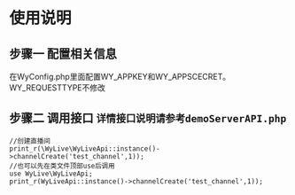 # 使用说明
## 步骤一 配置相关信息
在WyConfig.php里面配置WY_APPKEY和WY_APPSCECRET。WY_REQUESTTYPE不修改
## 步骤二 调用接口 `详情接口说明请参考demoServerAPI.php`
```
//创建直播间
print_r(\WyLive\WyLiveApi::instance()->channelCreate('test_channel',1));
//也可以先在类文件顶部use后调用
use WyLive\WyLiveApi;
print_r(WyLiveApi::instance()->channelCreate('test_channel',1));
```

